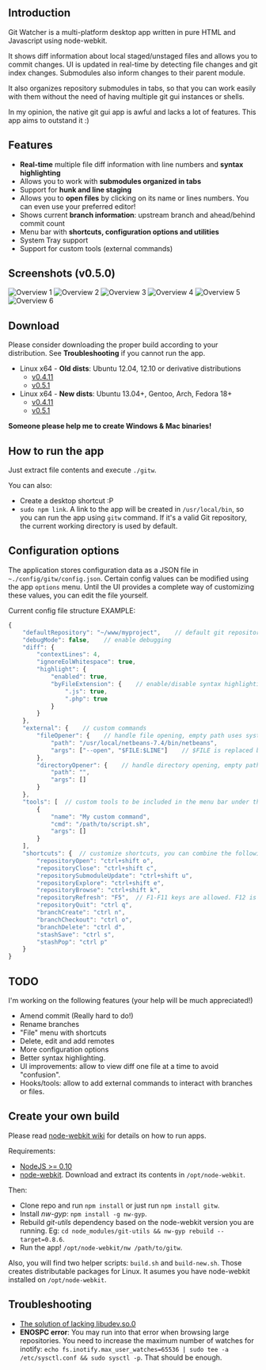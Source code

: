## Introduction

Git Watcher is a multi-platform desktop app written in pure HTML and Javascript using node-webkit.

It shows diff information about local staged/unstaged files and allows you to commit changes. UI is updated in real-time by detecting file changes and git index changes. Submodules also inform changes to their parent module.

It also organizes repository submodules in tabs, so that you can work easily with them without the need of having multiple git gui instances or shells.

In my opinion, the native git gui app is awful and lacks a lot of features. This app aims to outstand it :)

## Features

* **Real-time** multiple file diff information with line numbers and **syntax highlighting**
* Allows you to work with **submodules organized in tabs**
* Support for **hunk and line staging**
* Allows you to **open files** by clicking on its name or lines numbers. You can even use your preferred editor!
* Shows current **branch information**: upstream branch and ahead/behind commit count
* Menu bar with **shortcuts, configuration options and utilities**
* System Tray support
* Support for custom tools (external commands)

## Screenshots (v0.5.0)
![Overview 1](http://i.imgur.com/D84jkKK.png)
![Overview 2](http://i.imgur.com/foXpFd7.png)
![Overview 3](http://i.imgur.com/PMqHodV.png)
![Overview 4](http://i.imgur.com/ps73SBC.png)
![Overview 5](http://i.imgur.com/iZAVXyq.png)
![Overview 6](http://i.imgur.com/vaZfPpz.png)

## Download

Please consider downloading the proper build according to your distribution. 
See __Troubleshooting__ if you cannot run the app.

* Linux x64 - __Old dists__: Ubuntu 12.04, 12.10 or derivative distributions
	* [v0.4.11](https://bitbucket.org/demian85/git-watcher/downloads/gitw-linux-x64-v0.4.11.tar.gz)
	* [v0.5.1](https://bitbucket.org/demian85/git-watcher/downloads/gitw-linux-x64-v0.5.1.tar.gz)
* Linux x64 - __New dists__: Ubuntu 13.04+, Gentoo, Arch, Fedora 18+
	* [v0.4.11](https://bitbucket.org/demian85/git-watcher/downloads/gitw-linux-x64-new-v0.4.11.tar.gz)
	* [v0.5.1](https://bitbucket.org/demian85/git-watcher/downloads/gitw-linux-x64-new-v0.5.1.tar.gz)

**Someone please help me to create Windows & Mac binaries!**

## How to run the app

Just extract file contents and execute `./gitw`.

You can also:

* Create a desktop shortcut :P
* `sudo npm link`. A link to the app will be created in `/usr/local/bin`, so you can run the app using `gitw` command. If it's a valid Git repository, the current working directory is used by default.

## Configuration options

The application stores configuration data as a JSON file in `~./config/gitw/config.json`.
Certain config values can be modified using the app `options` menu. Until the UI provides a complete way of customizing these values, you can edit the file yourself.

Current config file structure EXAMPLE:

```Javascript
{
	"defaultRepository": "~/www/myproject",    // default git repository to load on startup
	"debugMode": false,    // enable debugging
	"diff": {
		"contextLines": 4,
		"ignoreEolWhitespace": true,
		"highlight": {
			"enabled": true,
			"byFileExtension": {    // enable/disable syntax highlighting by file extension
				".js": true,
				".php": true
			}
		}
	},
	"external": {    // custom commands
		"fileOpener": {    // handle file opening, empty path uses system default application
			"path": "/usr/local/netbeans-7.4/bin/netbeans",
			"args": ["--open", "$FILE:$LINE"]    // $FILE is replaced by the file path. $LINE is replaced by line number (if available)
		},
		"directoryOpener": {    // handle directory opening, empty path uses system default application
			"path": "",
			"args": []
		}
	},
	"tools": [	// custom tools to be included in the menu bar under the "Tools" menu
		{
			"name": "My custom command",
			"cmd": "/path/to/script.sh",
			"args": []
		}
	],
	"shortcuts": {	// customize shortcuts, you can combine the following modifiers with a letter: cmd, shift, ctrl, alt
		"repositoryOpen": "ctrl+shift o",
		"repositoryClose": "ctrl+shift c",
		"repositorySubmoduleUpdate": "ctrl+shift u",
		"repositoryExplore": "ctrl+shift e",
		"repositoryBrowse": "ctrl+shift k",
		"repositoryRefresh": "F5",	// F1-F11 keys are allowed. F12 is reserved for devtools
		"repositoryQuit": "ctrl q",
		"branchCreate": "ctrl n",
		"branchCheckout": "ctrl o",
		"branchDelete": "ctrl d",
		"stashSave": "ctrl s",
		"stashPop": "ctrl p"
	}
}
```

## TODO

I'm working on the following features
(your help will be much appreciated!)

* Amend commit (Really hard to do!)
* Rename branches
* "File" menu with shortcuts
* Delete, edit and add remotes
* More configuration options
* Better syntax highlighting.
* UI improvements: allow to view diff one file at a time to avoid "confusion".
* Hooks/tools: allow to add external commands to interact with branches or files.

## Create your own build

Please read [node-webkit wiki](https://github.com/rogerwang/node-webkit/wiki) for details on how to run apps.

Requirements:

* [NodeJS >= 0.10](http://nodejs.org/download/)
* [node-webkit](https://github.com/rogerwang/node-webkit#downloads). Download and extract its contents in `/opt/node-webkit`.


Then:

* Clone repo and run `npm install` or just run `npm install gitw`.
* Install *nw-gyp*: `npm install -g nw-gyp`.
* Rebuild *git-utils* dependency based on the node-webkit version you are running. Eg: `cd node_modules/git-utils && nw-gyp rebuild --target=0.8.6`.
* Run the app! `/opt/node-webkit/nw /path/to/gitw`.

Also, you will find two helper scripts: `build.sh` and `build-new.sh`. Those creates distributable packages for Linux. It asumes you have node-webkit installed on `/opt/node-webkit`.

## Troubleshooting

* [The solution of lacking libudev.so.0](https://github.com/rogerwang/node-webkit/wiki/The-solution-of-lacking-libudev.so.0)
* __ENOSPC error__: You may run into that error when browsing large repositories. You need to increase the maximum number of watches for inotify: `echo fs.inotify.max_user_watches=65536 | sudo tee -a /etc/sysctl.conf && sudo sysctl -p`. That should be enough.
